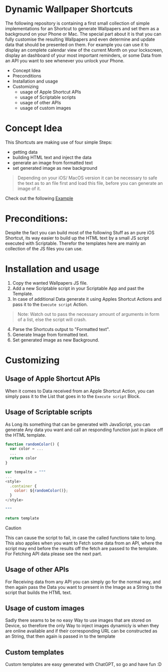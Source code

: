 # Dynamic Wallpaper Shortcuts

The following repository is containing a first small collection of simple implementations for an Shortcut to generate Wallpapers and set them as a background on your Phone or Mac.
The special part about it is that you can fully customise the resulting Wallpapers and even determine and update data that should be presented on them.
For example you can use it to display an complete calendar view of the current Month on your lockscreen, display an dashboard of your most important reminders, or some Data from an API you want to see whenever you unlock your Phone.

- Concept Idea
- Preconditions
- Installation and usage
- Customizing
  - usage of Apple Shortcut APIs
  - usage of Scriptable scripts
  - usage of other APIs
  - usage of custom images

# Concept Idea

This Shortcuts are making use of four simple Steps:
  - getting data
  - building HTML text and inject the data
  - generate an image from formatted text
  - set generated image as new background

> Depending on your iOS/ MacOS version it can be necessary to safe the text as to an file first and load this file, before you can generate an image of it. 

Check out the following [Example](https://www.icloud.com/shortcuts/52a02f966d6742a8a71883ba3817b552)

# Preconditions:

Despite the fact you can build most of the following Stuff as an pure iOS Shortcut, its way easier to build up the HTML text by a small JS script executed with Scriptable. Therefor the templates here are mainly an collection of the JS files you can use.

# Installation and usage

1. Copy the wanted Wallpapers JS file.
2. Add a new Scriptable script in your Scriptable App and past the Template.
3. In case of additional Data generate it using Apples Shortcut Actions and pass it to the `Execute script` Action.  
  > Note: Watch out to pass the necessary amount of arguments in form of a list, else the script will crash.
4. Parse the Shortcuts output to "Formatted text".
5. Generate Image from formatted text.
6. Set generated image as new Background.

# Customizing

## Usage of Apple Shortcut APIs

When it comes to Data received from an Apple Shortcut Action, you can simply pass it to the List that goes in to the `Execute script` Block. 

## Usage of Scriptable scripts

As Long its something that can be generated with JavaScript, you can generate Any data you want and call an responding function just in place off the HTML template.

```JavaScript
function randomColor() {
  var color = ...
  ...
  return color
}

var tempalte = """
... 
<style>
  .container {
    color: ${randomColor()};
  }
</style>

"""

return template
```

> [!CAUTION]
> 
> This can cause the script to fail, in case the called functions take to long.
> This also applies when you want to Fetch some data from an API, where the script may end before the results off the fetch are passed to the template.
> For Fetching API data please see the next part.

## Usage of other APIs

For Receiving data from any API you can simply go for the normal way, and then again pass the Data you want to present in the Image as a String to the script that builds the HTML text.

## Usage of custom images

Sadly there seams to be no easy Way to use images that are stored on Device, so therefore the only Way to inject images dynamicly is when they are online available and if their corresponding URL can be constructed as an String, that then again is passed in to the template

## Custom templates

Custom templates are easy generated with ChatGPT, so go and have fun :D 
